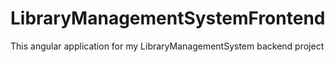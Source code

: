 # LibraryManagementSystemFrontend
This angular application for my LibraryManagementSystem backend project
